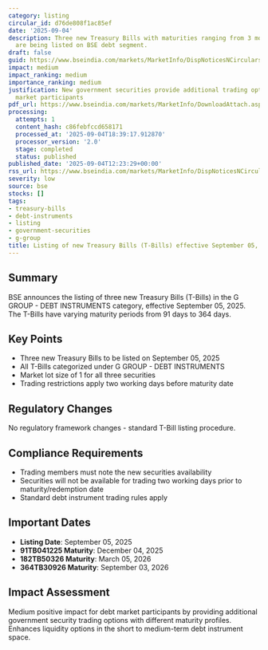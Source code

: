 ```yaml
---
category: listing
circular_id: d76de808f1ac85ef
date: '2025-09-04'
description: Three new Treasury Bills with maturities ranging from 3 months to 1 year
  are being listed on BSE debt segment.
draft: false
guid: https://www.bseindia.com/markets/MarketInfo/DispNoticesNCirculars.aspx?Noticeid={04BDF39D-7EBE-4878-95E8-EAD7080E8F55}&noticeno=20250904-37&dt=09/04/2025&icount=37&totcount=68&flag=0
impact: medium
impact_ranking: medium
importance_ranking: medium
justification: New government securities provide additional trading options for debt
  market participants
pdf_url: https://www.bseindia.com/markets/MarketInfo/DownloadAttach.aspx?id=20250904-37&attachedId=
processing:
  attempts: 1
  content_hash: c86febfccd658171
  processed_at: '2025-09-04T18:39:17.912870'
  processor_version: '2.0'
  stage: completed
  status: published
published_date: '2025-09-04T12:23:29+00:00'
rss_url: https://www.bseindia.com/markets/MarketInfo/DispNoticesNCirculars.aspx?Noticeid={04BDF39D-7EBE-4878-95E8-EAD7080E8F55}&noticeno=20250904-37&dt=09/04/2025&icount=37&totcount=68&flag=0
severity: low
source: bse
stocks: []
tags:
- treasury-bills
- debt-instruments
- listing
- government-securities
- g-group
title: Listing of new Treasury Bills (T-Bills) effective September 05, 2025
---
```


## Summary

BSE announces the listing of three new Treasury Bills (T-Bills) in the G GROUP - DEBT INSTRUMENTS category, effective September 05, 2025. The T-Bills have varying maturity periods from 91 days to 364 days.

## Key Points

- Three new Treasury Bills to be listed on September 05, 2025
- All T-Bills categorized under G GROUP - DEBT INSTRUMENTS
- Market lot size of 1 for all three securities
- Trading restrictions apply two working days before maturity date

## Regulatory Changes

No regulatory framework changes - standard T-Bill listing procedure.

## Compliance Requirements

- Trading members must note the new securities availability
- Securities will not be available for trading two working days prior to maturity/redemption date
- Standard debt instrument trading rules apply

## Important Dates

- **Listing Date**: September 05, 2025
- **91TB041225 Maturity**: December 04, 2025
- **182TB50326 Maturity**: March 05, 2026
- **364TB30926 Maturity**: September 03, 2026

## Impact Assessment

Medium positive impact for debt market participants by providing additional government security trading options with different maturity profiles. Enhances liquidity options in the short to medium-term debt instrument space.